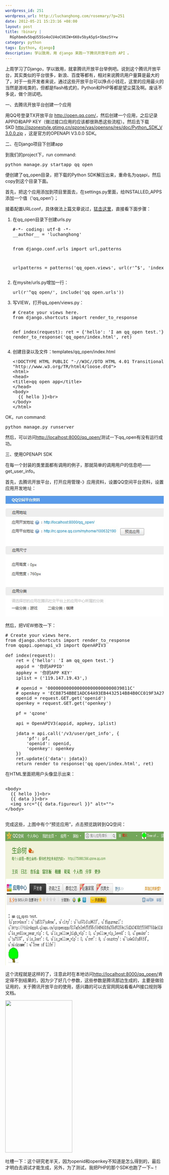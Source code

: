```yaml
--- 
wordpress_id: 251
wordpress_url: http://luchanghong.com/rosemary/?p=251
date: 2012-05-21 15:23:16 +08:00
layout: post
title: !binary |
  RGphbmdv5bqU55So4oCU4oCU6IW+6K6v5byA5pS+5bmz5Y+w
category: python
tags: [python, django]
description: 学以致用，用 django 来跑一下腾讯开放平台的 API 。
---
```

上周学习了Django，学以致用，就拿腾讯开放平台举例吧。说到这个腾讯开放平台，其实类似的平台很多，新浪、百度等都有，相对来说腾讯用户量算是最大的了，对于一些开发者来说，通过这些开放平台可以挣点小钱花，这里的应用最火的当然是游戏类的，但都是flash格式的，Python和PHP等都是望尘莫及啊。废话不多说，做个测试吧。

一、去腾讯开放平台创建一个应用

用QQ号登录TX开放平台 <a href="http://open.qq.com/">http://open.qq.com/</a>，然后创建一个应用，之后记录APPID和APP KEY（做过接口应用的应该都很熟悉这些流程）。然后去下载SKD <a href="http://qzonestyle.gtimg.cn/qzone/vas/opensns/res/doc/Python_SDK_V3.0.0.zip" target="_blank">http://qzonestyle.gtimg.cn/qzone/vas/opensns/res/doc/Python_SDK_V3.0.0.zip</a> ，这是官方的OPENAPI V3.0.0 SDK。

二、在Django项目下创建app

到我们的project下，run command:

<pre class="prettyprint">python manage.py startapp qq_open</pre>

便创建了qq_open目录，把下载的Python SDK解压出来，重命名为qqapi，然后copy到这个目录下面。

首先，把这个应用添加到项目里面去，在settings.py里面，给INSTALLED_APPS添加一个值（‘qq_open’）；

接着配置URLconf，具体做法上篇文章说过，<a title="Django开发学习（五）" href="http://luchanghong.com/rosemary/?p=244" target="_blank">猛击这里</a>，直接看下面步骤：
<ol>
	<li>在qq_open目录下创建urls.py
<pre class="prettyprint">
#-*- coding: utf-8 -*-
__author__ = 'luchanghong'

from django.conf.urls import url,patterns

urlpatterns = patterns('qq_open.views',
    url(r'^$', 'index'),
)
</pre>
</li>
	<li>在mysite/urls.py增加一行：
<pre class="prettyprint">url(r'^qq_open/', include('qq_open.urls'))</pre></li>
	<li>写VIEW，打开qq_open/views.py：
<pre class="prettyprint">
# Create your views here.
from django.shortcuts import render_to_response

def index(request):
    ret = {'hello': 'I am qq_open test.'}
    return render_to_response('qq_open/index.html', ret)
</pre>
</li>
	<li>创建目录以及文件：templates/qq_open/index.html
<pre class="prettyprint">
&lt;!DOCTYPE HTML PUBLIC "-//W3C//DTD HTML 4.01 Transitional//EN"
"http://www.w3.org/TR/html4/loose.dtd"&gt;
&lt;html&gt;
&lt;head&gt;
&lt;title&gt;qq open app&lt;/title&gt;
&lt;/head&gt;
&lt;body&gt;
  {{ hello }}&lt;br&gt;
&lt;/body&gt;
&lt;/html&gt;
</pre>
</li>
</ol>
OK，run command:

<pre class="prettyprint">python manage.py runserver</pre>

然后，可以访问<a href="http://localhost:8000/qq_open/">http://localhost:8000/qq_open/</a>测试一下qq_open有没有运行成功。

三、使用OPENAPI SDK

在每一个封装的类里面都有调用的例子，那就简单的调用用户的信息吧——get_user_info。

首先，去腾讯开放平台，打开应用管理-》应用资料，设置QQ空间平台资料，设置应用开发地址：

<a href="/upload/2012/05/qzone-config.jpg"><img class="alignnone size-full wp-image-252" title="qzone-config" src="/upload/2012/05/qzone-config.jpg" alt="" width="518" height="385" /></a>

然后，把VIEW修改一下：
<pre class="prettyprint">
# Create your views here.
from django.shortcuts import render_to_response
from qqapi.openapi_v3 import OpenAPIV3

def index(request):
    ret = {'hello': 'I am qq_open test.'}
    appid = '你的APPID'
    appkey = '你的APP KEY'
    iplist = ('119.147.19.43',)

    # openid = '0000000000000000000000000039811C'
    # openkey = 'EC88754BBE1ADC64A93EB4432514B84B0CC019F3A2759C8C8'
    openid = request.GET.get('openid')
    openkey = request.GET.get('openkey')

    pf = 'qzone'

    api = OpenAPIV3(appid, appkey, iplist)

    jdata = api.call('/v3/user/get_info', {
        'pf': pf,
        'openid': openid,
        'openkey': openkey
    })
    ret.update({'data': jdata})
    return render_to_response('qq_open/index.html', ret)
</pre>
在HTML里面把用户头像显示出来：
<pre class="prettyprint">

&lt;body&gt;
  {{ hello }}&lt;br&gt;
  {{ data }}&lt;br&gt;
  &lt;img src="{{ data.figureurl }}" alt=""&gt;
&lt;/body&gt;

</pre>
完成这些，上图中有个“预览应用”，点击预览跳转到QQ空间：

<a href="/upload/2012/05/qzone.jpg"><img class="alignnone size-full wp-image-255" title="qzone" src="/upload/2012/05/qzone.jpg" alt="" width="774" height="425" /></a>

这个流程就是这样的了，注意此时在本地访问<a href="http://localhost:8000/qq_open/">http://localhost:8000/qq_open/</a>肯定得不到结果的，因为少了好几个参数，这些参数是腾讯那边生成的，主要是做验证用的，关于腾讯开放平台的使用，感兴趣的可以去官网网站看看API接口规则等文档。

<a href="/upload/2012/05/qq_open_files.jpg"><img class="alignnone size-full wp-image-258" title="qq_open_files" src="/upload/2012/05/qq_open_files.jpg" alt="" width="213" height="484" /></a>

吐槽一下：这个研究老半天，因为openid和openkey不知道是怎么得到的，最后才明白去调试才能生成，另外，为了测试，我把PHP的那个SDK也跑了一下~！
